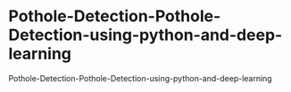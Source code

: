 # Pothole-Detection-Pothole-Detection-using-python-and-deep-learning
Pothole-Detection-Pothole-Detection-using-python-and-deep-learning
